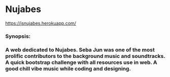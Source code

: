 # Nujabes
https://jsnujabes.herokuapp.com/
### Synopsis:
### A web dedicated to Nujabes. Seba Jun was one of the most prolific contributors to the background music and soundtracks. A quick bootstrap challenge with all resources use in web. A good chill vibe music while coding and designing.
